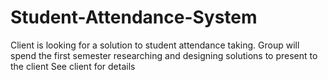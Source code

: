 # Student-Attendance-System
Client is looking for a solution to student attendance taking. Group will spend the first semester researching and designing solutions to present to the client See client for details
